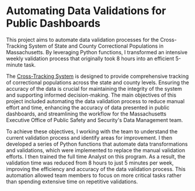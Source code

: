 # Automating Data Validations for Public Dashboards

This project aims to automate data validation processes for the Cross-Tracking System of State and County Correctional Populations in Massachusetts. By leveraging Python functions, I transformed an intensive weekly validation process that originally took 8 hours into an efficient 5-minute task.

The [Cross-Tracking System](https://www.mass.gov/info-details/cross-tracking-system-state-county-correctional-populations) is designed to provide comprehensive tracking of correctional populations across the state and county levels. Ensuring the accuracy of the data is crucial for maintaining the integrity of the system and supporting informed decision-making. The main objectives of this project included automating the data validation process to reduce manual effort and time, enhancing the accuracy of data presented in public dashboards, and streamlining the workflow for the Massachusetts Executive Office of Public Safety and Security's Data Management team.

To achieve these objectives, I working with the team to understand the current validation process and identify areas for improvement. I then developed a series of Python functions that automate data transformations and validations, which were implemented to replace the manual validation efforts. I then trained the full time Analyst on this program. As a result, the validation time was reduced from 8 hours to just 5 minutes per week, improving the efficiency and accuracy of the data validation process. This automation allowed team members to focus on more critical tasks rather than spending extensive time on repetitive validations.

